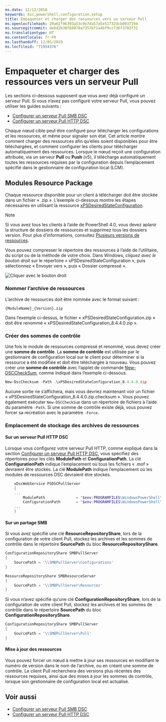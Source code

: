 ```yaml
---
ms.date: 12/12/2018
keywords: dsc,powershell,configuration,setup
title: Empaqueter et charger des ressources vers un serveur Pull
ms.openlocfilehash: 29a62f96393a53c9e7da57a5e51732dcb0937194
ms.sourcegitcommit: debd2b38fb8070a7357bf1a4bf9cc736f3702f31
ms.translationtype: HT
ms.contentlocale: fr-FR
ms.lasthandoff: 12/05/2019
ms.locfileid: "71954376"
---
```

# <a name="package-and-upload-resources-to-a-pull-server"></a>Empaqueter et charger des ressources vers un serveur Pull

Les sections ci-dessous supposent que vous avez déjà configuré un serveur Pull. Si vous n’avez pas configuré votre serveur Pull, vous pouvez utiliser les guides suivants :

- [Configurer un serveur Pull SMB DSC](pullServerSmb.md)
- [Configurer un serveur Pull HTTP DSC](pullServer.md)

Chaque nœud cible peut être configuré pour télécharger les configurations et les ressources, et même pour signaler son état. Cet article montre comment charger des ressources afin qu’elles soient disponibles pour être téléchargées, et comment configurer les clients pour télécharger automatiquement des ressources. Lorsque le nœud reçoit une configuration attribuée, via un serveur **Pull** ou **Push** (v5), il télécharge automatiquement toutes les ressources requises par la configuration depuis l’emplacement spécifié dans le gestionnaire de configuration local (LCM).

## <a name="package-resource-modules"></a>Modules Resource Package

Chaque ressource disponible pour un client à télécharger doit être stockée dans un fichier « .zip ». L’exemple ci-dessous montre les étapes nécessaires en utilisant la ressource [xPSDesiredStateConfiguration](https://www.powershellgallery.com/packages/xPSDesiredStateConfiguration/8.4.0.0).

> [!NOTE]
> Si vous avez tous les clients à l’aide de PowerShell 4.0, vous devez aplanir la structure de dossiers de ressources et supprimez tous les dossiers version. Pour plus d’informations, consultez [Plusieurs versions de ressources](../configurations/import-dscresource.md#multiple-resource-versions).

Vous pouvez compresser le répertoire des ressources à l’aide de l’utilitaire, du script ou de la méthode de votre choix. Dans Windows, *cliquez avec le bouton droit* sur le répertoire « xPSDesiredStateConfiguration », puis sélectionnez « Envoyer vers », puis « Dossier compressé ».

![Cliquer avec le bouton droit](../media/right-click.gif)

### <a name="naming-the-resource-archive"></a>Nommer l’archive de ressources

L’archive de ressources doit être nommée avec le format suivant :

```
{ModuleName}_{Version}.zip
```

Dans l’exemple ci-dessus, le fichier « xPSDesiredStateConfiguration.zip » doit être renommé « xPSDesiredStateConfiguration_8.4.4.0.zip ».

### <a name="create-checksums"></a>Créer des sommes de contrôle

Une fois le module de ressources compressé et renommé, vous devez créer une **somme de contrôle**.  La **somme de contrôle** est utilisée par le gestionnaire de configuration local sur le client pour déterminer si la ressource a été modifiée et doit être téléchargée à nouveau. Vous pouvez créer une **somme de contrôle** avec l’applet de commande [New-DSCCheckSum](/powershell/module/PSDesiredStateConfiguration/New-DSCCheckSum), comme indiqué dans l’exemple ci-dessous.

```powershell
New-DscChecksum -Path .\xPSDesiredStateConfiguration_8.4.4.0.zip
```

Aucune sortie ne s’affichera, mais vous devriez maintenant voir un fichier « xPSDesiredStateConfiguration_8.4.4.0.zip.checksum ». Vous pouvez également exécuter `New-DSCCheckSum` dans un répertoire de fichiers à l’aide du paramètre `-Path`. Si une somme de contrôle existe déjà, vous pouvez forcer sa recréation avec le paramètre `-Force`.

### <a name="where-to-store-resource-archives"></a>Emplacement de stockage des archives de ressources

#### <a name="on-a-dsc-http-pull-server"></a>Sur un serveur Pull HTTP DSC

Lorsque vous configurez votre serveur Pull HTTP, comme expliqué dans la section [Configurer un serveur Pull HTTP DSC](pullServer.md), vous spécifiez des répertoires pour les clés **ModulePath** et **ConfigurationPath**. La clé **ConfigurationPath** indique l’emplacement où tous les fichiers « .mof » devraient être stockés. La clé **ModulePath** indique l’emplacement où les modules de ressources DSC devraient être stockés.

```powershell
    xDscWebService PSDSCPullServer
    {
    ...
        ModulePath              = "$env:PROGRAMFILES\WindowsPowerShell\DscService\Modules"
        ConfigurationPath       = "$env:PROGRAMFILES\WindowsPowerShell\DscService\Configuration"
    ...
    }

```

#### <a name="on-an-smb-share"></a>Sur un partage SMB

Si vous avez spécifié une clé **ResourceRepositoryShare**, lors de la configuration de votre client Pull, stockez les archives et les sommes de contrôle dans le répertoire **SourcePath** du bloc **ResourceRepositoryShare**.

```powershell
ConfigurationRepositoryShare SMBPullServer
{
    SourcePath = '\\SMBPullServer\Configurations'
}

ResourceRepositoryShare SMBResourceServer
{
    SourcePath = '\\SMBPullServer\Resources'
}
```

Si vous n’avez spécifié qu’une clé **ConfigurationRepositoryShare**, lors de la configuration de votre client Pull, stockez les archives et les sommes de contrôle dans le répertoire **SourcePath** du bloc **ConfigurationRepositoryShare**.

```powershell
ConfigurationRepositoryShare SMBPullServer
{
    SourcePath = '\\SMBPullServer\Pull'
}
```

#### <a name="updating-resources"></a>Mise à jour des ressources

Vous pouvez forcer un nœud à mettre à jour ses ressources en modifiant le numéro de version dans le nom de l’archive, ou en créant une somme de contrôle. Le client Pull recherchera des versions plus récentes des ressources requises, ainsi que des mises à jour les sommes de contrôle, lorsque son gestionnaire de configuration local est actualisé.

## <a name="see-also"></a>Voir aussi

- [Configurer un serveur Pull SMB DSC](pullServerSmb.md)
- [Configurer un serveur Pull HTTP DSC](pullServer.md)
